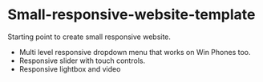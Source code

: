 Small-responsive-website-template
=================================

Starting point to create small responsive website.

- Multi level responsive dropdown menu that works on Win Phones too.
- Responsive slider with touch controls.
- Responsive lightbox and video
